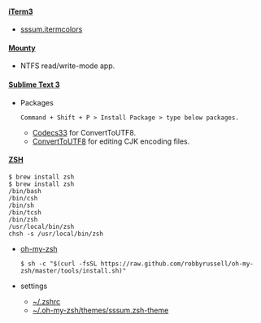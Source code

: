 #### [iTerm3](https://www.iterm2.com/version3.html)
- [sssum.itermcolors](https://github.com/iandmyhand/settings/blob/master/MacOSX/sssum.itermcolors)

#### [Mounty](http://www.enjoygineering.com/mounty/)
- NTFS read/write-mode app.

#### [Sublime Text 3](http://www.sublimetext.com/3)
- Packages

    ```
    Command + Shift + P > Install Package > type below packages.
    ```
    
    - [Codecs33](https://github.com/seanliang/Codecs33/tree/osx) for ConvertToUTF8.
    - [ConvertToUTF8](https://github.com/seanliang/ConvertToUTF8) for editing CJK encoding files.

#### [ZSH](https://en.wikipedia.org/wiki/Z_shell)
  
```
$ brew install zsh
$ brew install zsh
/bin/bash
/bin/csh
/bin/sh
/bin/tcsh
/bin/zsh
/usr/local/bin/zsh
chsh -s /usr/local/bin/zsh
```
    
- [oh-my-zsh](https://github.com/robbyrussell/oh-my-zsh)
    
    ```
    $ sh -c "$(curl -fsSL https://raw.github.com/robbyrussell/oh-my-zsh/master/tools/install.sh)"
    ```
    
- settings
    - [~/.zshrc](https://github.com/iandmyhand/settings/blob/master/MacOSX/.zshrc)
    - [~/.oh-my-zsh/themes/sssum.zsh-theme](https://github.com/iandmyhand/settings/blob/master/MacOSX/sssum.zsh-theme)
